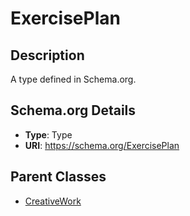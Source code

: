 # ExercisePlan

## Description
A type defined in Schema.org.

## Schema.org Details
- **Type**: Type
- **URI**: https://schema.org/ExercisePlan

## Parent Classes
- [CreativeWork](../CreativeWork.md)


